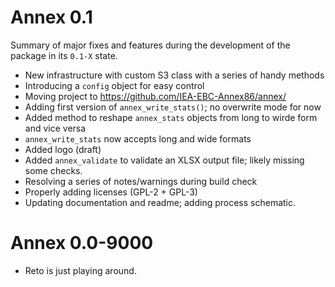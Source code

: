 

# Annex 0.1

Summary of major fixes and features during the development of the
package in its `0.1-X` state.

* New infrastructure with custom S3 class with a series of handy methods
* Introducing a `config` object for easy control
* Moving project to <https://github.com/IEA-EBC-Annex86/annex/>
* Adding first version of `annex_write_stats()`; no overwrite mode for now
* Added method to reshape `annex_stats` objects from long to wirde form and vice versa
* `annex_write_stats` now accepts long and wide formats
* Added logo (draft)
* Added `annex_validate` to validate an XLSX output file; likely missing some checks.
* Resolving a series of notes/warnings during build check
* Properly adding licenses (GPL-2 + GPL-3)
* Updating documentation and readme; adding process schematic.

# Annex 0.0-9000

* Reto is just playing around.
